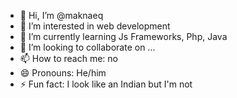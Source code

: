 - 👋 Hi, I’m @maknaeq
- 👀 I’m interested in web development
- 🌱 I’m currently learning Js Frameworks, Php, Java
- 💞️ I’m looking to collaborate on ...
- 📫 How to reach me: no
- 😄 Pronouns: He/him
- ⚡ Fun fact: I look like an Indian but I'm not

<!---
maknaeq/maknaeq is a ✨ special ✨ repository because its `README.md` (this file) appears on your GitHub profile.
You can click the Preview link to take a look at your changes.
--->

